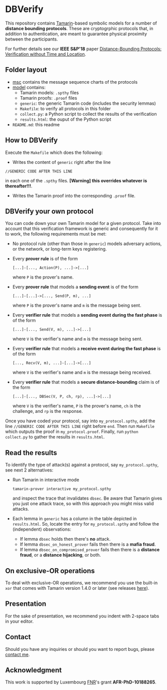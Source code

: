 # DBVerify

This repository contains [Tamarin](https://tamarin-prover.github.io/)-based symbolic models for a number of **distance bounding protocols**. These are cryptogrphic protocols that, in addition to authentication, are meant to guarantee physical proximity between the participants.

For further details see our **IEEE S\&P'18** paper [Distance-Bounding Protocols: Verification without Time and Location](https://drive.google.com/open?id=1hzmYHU-zkA75c3rgB7u4O9oRcajztU74).

## Folder layout
* [msc](/msc/) contains the message sequence charts of the protocols
* [model](/model/) contains:
  * Tamarin models: ```.spthy``` files
  * Tamarin proofs: ```.proof``` files
  * ```generic```: the generic Tamarin code (includes the security lemmas)
  * ```Makefile```: to verify all protocols in this folder
  * ```collect.py```: a Python script to collect the results of the verification
  * ```results.html```: the ouput of the Python script
* ```README.md```: this readme

## How to DBVerify
Execute the ```Makefile``` which does the following:

* Writes the content of ```generic``` right after the line
```
//GENERIC CODE AFTER THIS LINE
```
in each one of the ```.spthy``` files. **\[Warning\] this overrides whatever is thereafter!!!**.

* Writes the Tamarin proof into the corresponding ```.proof``` file.

## DBVerify your own protocol

You can code down your own Tamarin model for a given protocol. Take into account that this verification framework is generic and consequently for it to work, the following requirements must be met:

* No protocol rule (other than those in ```generic```) models adversary actions, or the network, or long-term keys registering.
* Every **prover rule** is of the form
  ```
  [...]-[..., Action(P), ...]->[...]
  ```
  where ```P``` is the prover's name.
* Every **prover rule** that models a **sending event** is of the form
  ```
  [...]-[...]->[..., Send(P, m), ...]
  ```
  where ```P``` is the prover's name and ```m``` is the message being sent.
* Every **verifier rule** that models a **sending event during the fast phase** is of the form
   ```
   [...]-[..., Send(V, m), ...]->[...]
   ```
   where ```V``` is the verifier's name and ```m``` is the message being sent.
* Every **verifier rule** that models a **receive event during the fast phase** is of the form
   ```
   [..., Recv(V, m), ...]-[...]->[...]
   ```
   where ```V``` is the verifier's name and ```m``` is the message being received.
   
* Every **verifier rule** that models a **secure distance-bounding** claim is of the form
  ```
  [...]-[..., DBSec(V, P, ch, rp), ...]->[...]
  ```
  where ```V``` is the verifier's name, ```P``` is the prover's name, ```ch``` is the challenge, and ```rp``` is the response.

Once you have coded your protocol, say into ```my_protocol.spthy```, add the line ```//GENERIC CODE AFTER THIS LINE``` right before ```end```. Then run ```Makefile``` which outputs the proof in ```my_protocol.proof```. Finally, run ```python collect.py``` to gather the results in ```results.html```. 

## Read the results

To identify the type of attack(s) against a protocol, say ```my_protocol.spthy```, see next 2 alternatives:

* Run Tamarin in interactive mode 
  ```
  tamarin-prover interactive my_protocol.spthy
  ```
  and inspect the trace that invalidates ```dbsec```. Be aware that Tamarin gives you just one attack trace, so with this approach you might miss valid attacks.

* Each lemma in ```generic``` has a column in the table depicted in ```results.html```. So, locate the entry for ```my_protocol.spthy``` and follow the (independent) observations:
  * If lemma ```dbsec``` holds then there's **no** attack.
  * If lemma ```dbsec_on_honest_prover``` fails then there is a **mafia fraud**.
  * If lemma ```dbsec_on_compromised_prover``` fails then there is a **distance fraud**, or a **distance hijacking**, or both.

## On exclusive-OR operations

To deal with exclusive-OR operations, we recommend you use the built-in ```xor``` that comes with Tamarin version 1.4.0 or later (see releases [here](https://github.com/tamarin-prover/tamarin-prover/releases)).

## Presentation

For the sake of presentation, we recommend you indent with 2-space tabs in your editor.

## Contact

Should you have any inquiries or should you want to report bugs, please [contact me](https://jorgetp.github.io/contact/).

## Acknowledgment

This work is supported by Luxembourg [FNR](https://www.fnr.lu/)'s grant **AFR-PhD-10188265**.


